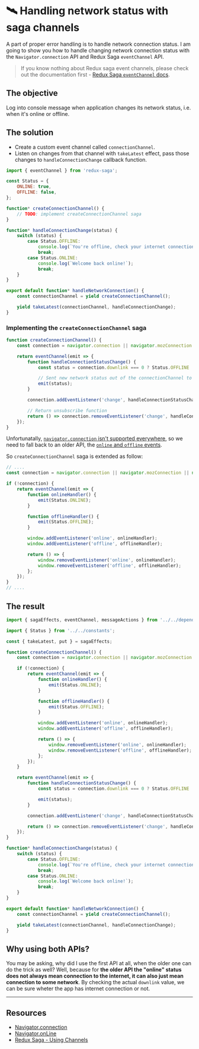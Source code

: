 # 🛰 Handling network status with saga channels

A part of proper error handling is to handle network connection status. I am going to show you how to handle changing network connection status with the `Navigator.connection` API and Redux Saga `eventChannel` API.

> If you know nothing about Redux saga event channels, please check out the documentation first - [Redux Saga `eventChannel` docs](https://github.com/redux-saga/redux-saga/blob/master/docs/advanced/Channels.md#using-the-eventchannel-factory-to-connect-to-external-events).

## The objective

Log into console message when application changes its network status, i.e. when it's online or offline.

## The solution

-   Create a custom event channel called `connectionChannel`.
-   Listen on changes from that channel with `takeLatest` effect, pass those changes to `handleConnectionChange` callback function.

```js
import { eventChannel } from 'redux-saga';

const Status = {
    ONLINE: true,
    OFFLINE: false,
};

function* createConnectionChannel() {
    // TODO: implement createConnectionChannel saga
}

function* handleConnectionChange(status) {
    switch (status) {
        case Status.OFFLINE:
            console.log(`You're offline, check your internet connection.`);
            break;
        case Status.ONLINE:
            console.log(`Welcome back online!`);
            break;
    }
}

export default function* handleNetworkConnection() {
    const connectionChannel = yield createConnectionChannel();

    yield takeLatest(connectionChannel, handleConnectionChange);
}
```

### Implementing the `createConnectionChannel` saga

```js
function createConnectionChannel() {
    const connection = navigator.connection || navigator.mozConnection || navigator.webkitConnection;

    return eventChannel(emit => {
        function handleConnectionStatusChange() {
            const status = connection.downlink === 0 ? Status.OFFLINE : Status.ONLINE;

            // Sent new network status out of the connectionChannel to the handleConnectionChange
            emit(status);
        }

        connection.addEventListener('change', handleConnectionStatusChange);

        // Return unsubscribe function
        return () => connection.removeEventListener('change', handleConnectionStatusChange);
    });
}
```

Unfortunatally, [`navigator.connection` isn't supported everywhere](https://caniuse.com/#search=navigator.connection), so we need to fall back to an older API, the [`online` and `offline` events](https://caniuse.com/#feat=online-status).

So `createConnectionChannel` saga is extended as follow:

```js
// ....
const connection = navigator.connection || navigator.mozConnection || navigator.webkitConnection;

if (!connection) {
    return eventChannel(emit => {
        function onlineHandler() {
            emit(Status.ONLINE);
        }

        function offlineHandler() {
            emit(Status.OFFLINE);
        }

        window.addEventListener('online', onlineHandler);
        window.addEventListener('offline', offlineHandler);

        return () => {
            window.removeEventListener('online', onlineHandler);
            window.removeEventListener('offline', offlineHandler);
        };
    });
}
// ....
```

## The result

```js
import { sagaEffects, eventChannel, messageActions } from '../../dependencies';

import { Status } from '../../constants';

const { takeLatest, put } = sagaEffects;

function createConnectionChannel() {
    const connection = navigator.connection || navigator.mozConnection || navigator.webkitConnection;

    if (!connection) {
        return eventChannel(emit => {
            function onlineHandler() {
                emit(Status.ONLINE);
            }

            function offlineHandler() {
                emit(Status.OFFLINE);
            }

            window.addEventListener('online', onlineHandler);
            window.addEventListener('offline', offlineHandler);

            return () => {
                window.removeEventListener('online', onlineHandler);
                window.removeEventListener('offline', offlineHandler);
            };
        });
    }

    return eventChannel(emit => {
        function handleConnectionStatusChange() {
            const status = connection.downlink === 0 ? Status.OFFLINE : Status.ONLINE;

            emit(status);
        }

        connection.addEventListener('change', handleConnectionStatusChange);

        return () => connection.removeEventListener('change', handleConnectionStatusChange);
    });
}

function* handleConnectionChange(status) {
    switch (status) {
        case Status.OFFLINE:
            console.log(`You're offline, check your internet connection.`);
            break;
        case Status.ONLINE:
            console.log(`Welcome back online!`);
            break;
    }
}

export default function* handleNetworkConnection() {
    const connectionChannel = yield createConnectionChannel();

    yield takeLatest(connectionChannel, handleConnectionChange);
}
```

## Why using both APIs?

You may be asking, why did I use the first API at all, when the older one can do the trick as well? Well, because for **the older API the "online" status does not always mean connection to the internet, it can also just mean connection to some network**. By checking the actual `downlink` value, we can be sure wheter the app has internet connection or not.

---

## Resources

-   [Navigator.connection
    ](https://developer.mozilla.org/en-US/docs/Web/API/Navigator/connection)
-   [Navigator.onLine
    ](https://developer.mozilla.org/en-US/docs/Web/API/NavigatorOnLine/onLine)
-   [Redux Saga - Using Channels](https://github.com/redux-saga/redux-saga/blob/master/docs/advanced/Channels.md#using-channels)
